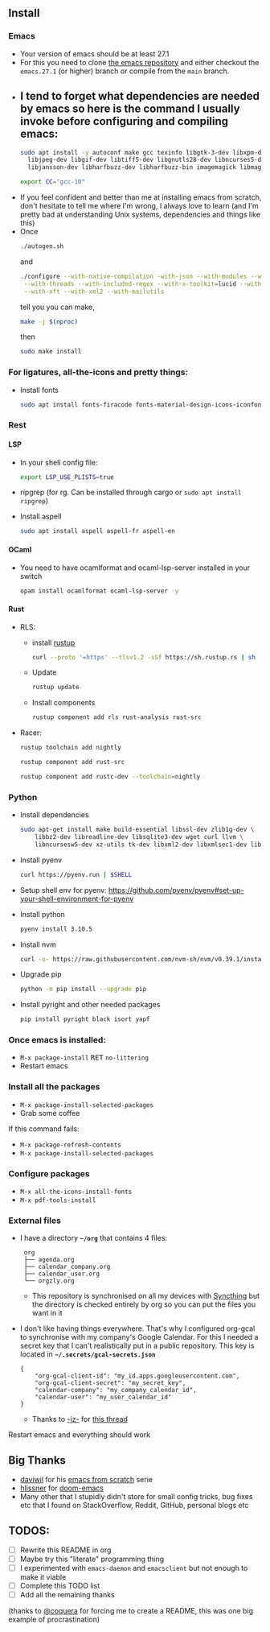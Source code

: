 ## Install

### Emacs

 - Your version of emacs should be at least 27.1
 - For this you need to clone [the emacs repository](https://github.com/emacs-mirror/emacs) and either checkout the `emacs.27.1` (or higher) branch or compile from the `main` branch.
 - I tend to forget what dependencies are needed by emacs so here is the command I usually invoke before configuring and compiling emacs:
   - 
      ```zsh
      sudo apt install -y autoconf make gcc texinfo libgtk-3-dev libxpm-dev \
        libjpeg-dev libgif-dev libtiff5-dev libgnutls28-dev libncurses5-dev \
        libjansson-dev libharfbuzz-dev libharfbuzz-bin imagemagick libmagickwand-dev libgccjit-10-dev libgccjit0 gcc-10 libjansson4 libjansson-dev xaw3dg-dev texinfo libx11-dev
      ```
      ```zsh
      export CC="gcc-10"
      ```
 - If you feel confident and better than me at installing emacs from scratch, don't hesitate to tell me where I'm wrong, I always love to learn (and I'm pretty bad at understanding Unix systems, dependencies and things like this)
 - Once
    ```zsh
    ./autogen.sh
    ```
   and
     ```zsh
    ./configure --with-native-compilation -with-json --with-modules --with-harfbuzz --with-compress-install \
      --with-threads --with-included-regex --with-x-toolkit=lucid --with-zlib --with-jpeg --with-png --with-imagemagick --with-tiff --with-xpm --with-gnutls \
      --with-xft --with-xml2 --with-mailutils
    ```
   tell you you can make,
    ```zsh
    make -j $(nproc)
    ```
   then
    ```zsh
    sudo make install
    ```


### For ligatures, all-the-icons and pretty things:

 - Install fonts
    ```zsh
    sudo apt install fonts-firacode fonts-material-design-icons-iconfont
    ```

### Rest

#### LSP

 - In your shell config file:
    ```zsh
    export LSP_USE_PLISTS=true
    ```
 
 - ripgrep (for rg. Can be installed through cargo or `sudo apt install ripgrep`)
 
 - Install aspell
    ```zsh
    sudo apt install aspell aspell-fr aspell-en
    ```

#### OCaml

- You need to have ocamlformat and ocaml-lsp-server installed in your switch
    ```zsh
    opam install ocamlformat ocaml-lsp-server -y
    ```

#### Rust
 - RLS:
   - install [rustup](http://rustup.rs/)
      ```zsh
      curl --proto '=https' --tlsv1.2 -sSf https://sh.rustup.rs | sh
      ```
   - Update
      ```zsh
      rustup update
      ```
   - Install components
      ```zsh
      rustup component add rls rust-analysis rust-src
      ```
 - Racer:

      ```zsh
      rustup toolchain add nightly
      ```
      ```zsh
      rustup component add rust-src
      ```
      ```zsh
      rustup component add rustc-dev --toolchain=nightly
      ```

### Python

   - Install dependencies
      ```zsh
      sudo apt-get install make build-essential libssl-dev zlib1g-dev \
          libbz2-dev libreadline-dev libsqlite3-dev wget curl llvm \
          libncursesw5-dev xz-utils tk-dev libxml2-dev libxmlsec1-dev libffi-dev liblzma-dev
      ```

   - Install pyenv
      ```zsh
      curl https://pyenv.run | $SHELL
      ```

   - Setup shell env for pyenv: https://github.com/pyenv/pyenv#set-up-your-shell-environment-for-pyenv

   - Install python
      ```zsh
      pyenv install 3.10.5
      ```

   - Install nvm
      ```zsh
      curl -o- https://raw.githubusercontent.com/nvm-sh/nvm/v0.39.1/install.sh | $SHELL
      ```

   - Upgrade pip
      ```zsh
      python -m pip install --upgrade pip
      ```

   - Install pyright and other needed packages
      ```zsh
      pip install pyright black isort yapf
      ```


### Once emacs is installed:

 - `M-x package-install` <kbd>RET</kbd> `no-littering`
 - Restart emacs

### Install all the packages

 - `M-x package-install-selected-packages`
 - Grab some coffee

If this command fails:

 - `M-x package-refresh-contents`
 - `M-x package-install-selected-packages`

### Configure packages

 - `M-x all-the-icons-install-fonts`
 - `M-x pdf-tools-install`

### External files

 - I have a directory **`~/org`** that contains 4 files:

        org
        ├── agenda.org
        ├── calendar_company.org
        ├── calendar_user.org
        └── orgzly.org

    - This repository is synchronised on all my devices with [Syncthing](https://syncthing.net/) but the directory is checked entirely by org so you can put the files you want in it
  - I don't like having things everywhere. That's why I configured org-gcal to synchronise with my company's Google Calendar. For this I needed a secret key that I can't realistically put in a public repository. This key is located in **`~/.secrets/gcal-secrets.json`**

        {
            "org-gcal-client-id": "my_id.apps.googleusercontent.com",
            "org-gcal-client-secret": "my_secret_key",
            "calendar-company": "my_company_calendar_id",
            "calendar-user": "my_user_calendar_id"
        }

    - Thanks to [-jz-](https://www.reddit.com/user/-jz-/) for [this thread](https://www.reddit.com/r/emacs/comments/d1ehpy/security_tip_if_you_push_initel_to_a_public_repo/)

Restart emacs and everything should work

## Big Thanks

 - [daviwil](https://github.com/daviwil) for his [emacs from scratch](https://github.com/daviwil/emacs-from-scratch) serie
 - [hlissner](https://github.com/hlissner) for [doom-emacs](https://github.com/hlissner/doom-emacs/)
 - Many other that I stupidly didn't store for small config tricks, bug fixes etc that I found on StackOverflow, Reddit, GitHub, personal blogs etc

## TODOS:
 - [ ] Rewrite this README in org
 - [ ] Maybe try this "literate" programming thing
 - [ ] I experimented with `emacs-daemon` and `emacsclient` but not enough to make it viable
 - [ ] Complete this TODO list
 - [ ] Add all the remaining thanks

(thanks to [@coquera](https://github.com/coquera) for forcing me to create a README, this was one big example of procrastination)
